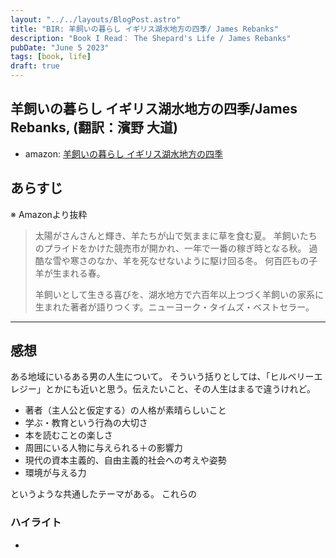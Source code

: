 ```yaml
---
layout: "../../layouts/BlogPost.astro"
title: "BIR: 羊飼いの暮らし イギリス湖水地方の四季/ James Rebanks"
description: "Book I Read： The Shepard's Life / James Rebanks"
pubDate: "June 5 2023"
tags: [book, life]
draft: true
---
```


## 羊飼いの暮らし イギリス湖水地方の四季/James Rebanks, (翻訳：濱野 大道)

- amazon: [羊飼いの暮らし イギリス湖水地方の四季](https://www.amazon.co.jp/%E7%BE%8A%E9%A3%BC%E3%81%84%E3%81%AE%E6%9A%AE%E3%82%89%E3%81%97-%E3%82%A4%E3%82%AE%E3%83%AA%E3%82%B9%E6%B9%96%E6%B0%B4%E5%9C%B0%E6%96%B9%E3%81%AE%E5%9B%9B%E5%AD%A3-%E3%82%B8%E3%82%A7%E3%82%A4%E3%83%A0%E3%82%BA-%E3%83%AA%E3%83%BC%E3%83%90%E3%83%B3%E3%82%AF%E3%82%B9/dp/4152096683)

## あらすじ

※ Amazonより抜粋

> 太陽がさんさんと輝き、羊たちが山で気ままに草を食む夏。
> 羊飼いたちのプライドをかけた競売市が開かれ、一年で一番の稼ぎ時となる秋。
> 過酷な雪や寒さのなか、羊を死なせないように駆け回る冬。
> 何百匹もの子羊が生まれる春。
>
> 羊飼いとして生きる喜びを、湖水地方で六百年以上つづく羊飼いの家系に生まれた著者が語りつくす。ニューヨーク・タイムズ・ベストセラー。

---

## 感想

ある地域にいるある男の人生について。
そういう括りとしては、「ヒルベリーエレジー」とかにも近いと思う。伝えたいこと、その人生はまるで違うけれど。

- 著者（主人公と仮定する）の人格が素晴らしいこと
- 学ぶ・教育という行為の大切さ
- 本を読むことの楽しさ
- 周囲にいる人物に与えられる＋の影響力
- 現代の資本主義的、自由主義的社会への考えや姿勢
- 環境が与える力

というような共通したテーマがある。
これらの



### ハイライト

-